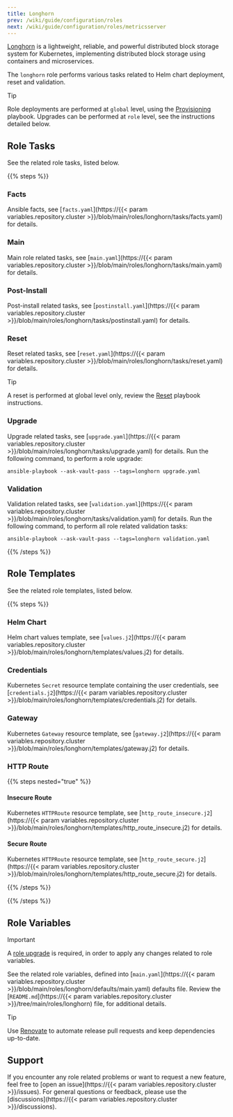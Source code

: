 ```yaml
---
title: Longhorn
prev: /wiki/guide/configuration/roles
next: /wiki/guide/configuration/roles/metricsserver
---
```


[Longhorn](https://longhorn.io/docs) is a lightweight, reliable, and powerful distributed block storage system for Kubernetes, implementing distributed block storage using containers and microservices.

The `longhorn` role performs various tasks related to Helm chart deployment, reset and validation.

> [!TIP]
> Role deployments are performed at `global` level, using the [Provisioning](/k3s-cluster/wiki/guide/playbooks/provisioning) playbook. Upgrades can be performed at `role` level, see the instructions detailed below.

<!--more-->

## Role Tasks

See the related role tasks, listed below.

{{% steps %}}

### Facts

Ansible facts, see [`facts.yaml`](https://{{< param variables.repository.cluster >}}/blob/main/roles/longhorn/tasks/facts.yaml) for details.

### Main

Main role related tasks, see [`main.yaml`](https://{{< param variables.repository.cluster >}}/blob/main/roles/longhorn/tasks/main.yaml) for details.

### Post-Install

Post-install related tasks, see [`postinstall.yaml`](https://{{< param variables.repository.cluster >}}/blob/main/roles/longhorn/tasks/postinstall.yaml) for details.

### Reset

Reset related tasks, see [`reset.yaml`](https://{{< param variables.repository.cluster >}}/blob/main/roles/longhorn/tasks/reset.yaml) for details.

> [!TIP]
> A reset is performed at global level only, review the [Reset](/k3s-cluster/wiki/guide/playbooks/reset) playbook instructions.

### Upgrade

Upgrade related tasks, see [`upgrade.yaml`](https://{{< param variables.repository.cluster >}}/blob/main/roles/longhorn/tasks/upgrade.yaml) for details. Run the following command, to perform a role upgrade:

```shell
ansible-playbook --ask-vault-pass --tags=longhorn upgrade.yaml
```

### Validation

Validation related tasks, see [`validation.yaml`](https://{{< param variables.repository.cluster >}}/blob/main/roles/longhorn/tasks/validation.yaml) for details. Run the following command, to perform all role related validation tasks:

```shell
ansible-playbook --ask-vault-pass --tags=longhorn validation.yaml
```

{{% /steps %}}

## Role Templates

See the related role templates, listed below.

{{% steps %}}

### Helm Chart

Helm chart values template, see [`values.j2`](https://{{< param variables.repository.cluster >}}/blob/main/roles/longhorn/templates/values.j2) for details.

### Credentials

Kubernetes `Secret` resource template containing the user credentials, see [`credentials.j2`](https://{{< param variables.repository.cluster >}}/blob/main/roles/longhorn/templates/credentials.j2) for details.

### Gateway

Kubernetes `Gateway` resource template, see [`gateway.j2`](https://{{< param variables.repository.cluster >}}/blob/main/roles/longhorn/templates/gateway.j2) for details.

### HTTP Route

{{% steps nested="true" %}}

#### Insecure Route

Kubernetes `HTTPRoute` resource template, see [`http_route_insecure.j2`](https://{{< param variables.repository.cluster >}}/blob/main/roles/longhorn/templates/http_route_insecure.j2) for details.

#### Secure Route

Kubernetes `HTTPRoute` resource template, see [`http_route_secure.j2`](https://{{< param variables.repository.cluster >}}/blob/main/roles/longhorn/templates/http_route_secure.j2) for details.

{{% /steps %}}

{{% /steps %}}

## Role Variables

> [!IMPORTANT]
> A [role upgrade](/k3s-cluster/wiki/guide/configuration/roles/longhorn/#upgrade) is required, in order to apply any changes related to role variables.

See the related role variables, defined into [`main.yaml`](https://{{< param variables.repository.cluster >}}/blob/main/roles/longhorn/defaults/main.yaml) defaults file. Review the [`README.md`](https://{{< param variables.repository.cluster >}}/tree/main/roles/longhorn) file, for additional details.

> [!TIP]
> Use [Renovate](/k3s-cluster/tutorials/handbook/tools/#renovate) to automate release pull requests and keep dependencies up-to-date.

## Support

If you encounter any role related problems or want to request a new feature, feel free to [open an issue](https://{{< param variables.repository.cluster >}}/issues). For general questions or feedback, please use the [discussions](https://{{< param variables.repository.cluster >}}/discussions).
